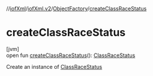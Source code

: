 //[iofXml](../../../index.md)/[iofXml.v2](../index.md)/[ObjectFactory](index.md)/[createClassRaceStatus](create-class-race-status.md)

# createClassRaceStatus

[jvm]\
open fun [createClassRaceStatus](create-class-race-status.md)(): [ClassRaceStatus](../-class-race-status/index.md)

Create an instance of [ClassRaceStatus](../-class-race-status/index.md)
